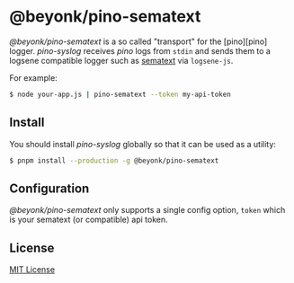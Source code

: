 # @beyonk/pino-sematext

*@beyonk/pino-sematext* is a so called "transport" for the [pino][pino] logger. *pino-syslog* receives *pino* logs from `stdin` and 
sends them to a logsene compatible logger such as [sematext](https://sematext.com) via `logsene-js`.

For example:

```bash
$ node your-app.js | pino-sematext --token my-api-token
```

## Install

You should install *pino-syslog* globally so that it can be used as a utility:

```bash
$ pnpm install --production -g @beyonk/pino-sematext
```

## Configuration

*@beyonk/pino-sematext* only supports a single config option, `token` which is your sematext (or compatible) api token.

## License

[MIT License](http://jsumners.mit-license.org/)